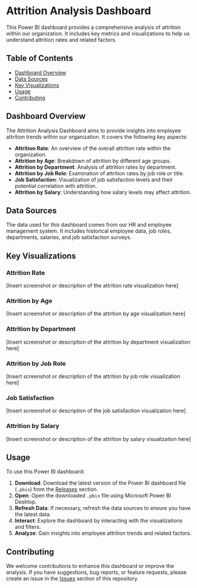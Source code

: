 # Attrition Analysis Dashboard

This Power BI dashboard provides a comprehensive analysis of attrition within our organization. It includes key metrics and visualizations to help us understand attrition rates and related factors.

## Table of Contents
- [Dashboard Overview](#dashboard-overview)
- [Data Sources](#data-sources)
- [Key Visualizations](#key-visualizations)
- [Usage](#usage)
- [Contributing](#contributing)


## Dashboard Overview

The Attrition Analysis Dashboard aims to provide insights into employee attrition trends within our organization. It covers the following key aspects:

- **Attrition Rate**: An overview of the overall attrition rate within the organization.
- **Attrition by Age**: Breakdown of attrition by different age groups.
- **Attrition by Department**: Analysis of attrition rates by department.
- **Attrition by Job Role**: Examination of attrition rates by job role or title.
- **Job Satisfaction**: Visualization of job satisfaction levels and their potential correlation with attrition.
- **Attrition by Salary**: Understanding how salary levels may affect attrition.

## Data Sources

The data used for this dashboard comes from our HR and employee management system. It includes historical employee data, job roles, departments, salaries, and job satisfaction surveys.

## Key Visualizations

### Attrition Rate

[Insert screenshot or description of the attrition rate visualization here]

### Attrition by Age

[Insert screenshot or description of the attrition by age visualization here]

### Attrition by Department

[Insert screenshot or description of the attrition by department visualization here]

### Attrition by Job Role

[Insert screenshot or description of the attrition by job role visualization here]

### Job Satisfaction

[Insert screenshot or description of the job satisfaction visualization here]

### Attrition by Salary

[Insert screenshot or description of the attrition by salary visualization here]

## Usage

To use this Power BI dashboard:

1. **Download**: Download the latest version of the Power BI dashboard file (`.pbix`) from the [Releases](https://github.com/yourusername/attrition-analysis/releases) section.
2. **Open**: Open the downloaded `.pbix` file using Microsoft Power BI Desktop.
3. **Refresh Data**: If necessary, refresh the data sources to ensure you have the latest data.
4. **Interact**: Explore the dashboard by interacting with the visualizations and filters.
5. **Analyze**: Gain insights into employee attrition trends and related factors.

## Contributing

We welcome contributions to enhance this dashboard or improve the analysis. If you have suggestions, bug reports, or feature requests, please create an issue in the [Issues](https://github.com/yourusername/attrition-analysis/issues) section of this repository.


